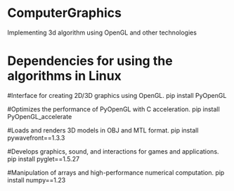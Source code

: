 # ComputerGraphics
 Implementing 3d algorithm using OpenGL and other technologies

# Dependencies for using the algorithms in Linux

#Interface for creating 2D/3D graphics using OpenGL.
pip install PyOpenGL

#Optimizes the performance of PyOpenGL with C acceleration.
pip install PyOpenGL_accelerate

#Loads and renders 3D models in OBJ and MTL format.
pip install pywavefront==1.3.3

#Develops graphics, sound, and interactions for games and applications.
pip install pyglet==1.5.27

#Manipulation of arrays and high-performance numerical computation.
pip install numpy==1.23

